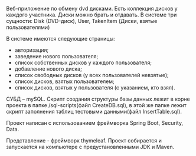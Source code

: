 ﻿Веб-приложение по обмену dvd дисками. Есть коллекция дисков у каждого участника. Диски можно брать и отдавать. В системе три сущности: Disk (DVD-диск), User, TakenItem (Диски, взятые пользователями) 

В системе имеются следующие страницы: 
- авторизация;
- заведение нового пользователя;
- список собственных дисков у каждого пользователя;
- добавление нового диска;
- список  свободных дисков (у всех пользователей невзятые);
- список дисков, взятых пользователем;
- список дисков, взятых у пользователя (с указанием, кто взял).


СУБД – mySQL. Скрипт создания структуры базы данных лежит в корне проекта в папке /sql-scripts(файл CreateDB.sql), в этой же папке лежит скрипт заполнения таблиц тестовыми данными(файл InsertTable.sql). 


Проект написан с использованием фреймворка Spring Boot, Security, Data. 

Представление - фреймворк thymeleaf. Проект собирается и запускается на компьютере с предустановленными JDK и Maven.